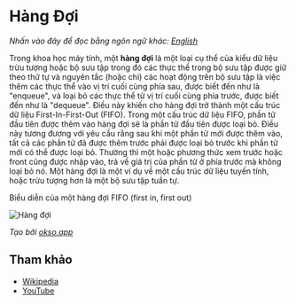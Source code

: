 # Hàng Đợi

_Nhấn vào đây để đọc bằng ngôn ngữ khác:_
[_English_](README.en-EN.md)

Trong khoa học máy tính, một **hàng đợi** là một loại cụ thể của kiểu dữ liệu trừu tượng hoặc bộ sưu tập trong đó các thực thể trong bộ sưu tập được giữ theo thứ tự và nguyên tắc (hoặc chỉ) các hoạt động trên bộ sưu tập là việc thêm các thực thể vào vị trí cuối cùng phía sau, được biết đến như là "enqueue", và loại bỏ các thực thể từ vị trí cuối cùng phía trước, được biết đến như là "dequeue". Điều này khiến cho hàng đợi trở thành một cấu trúc dữ liệu First-In-First-Out (FIFO). Trong một cấu trúc dữ liệu FIFO, phần tử đầu tiên được thêm vào hàng đợi sẽ là phần tử đầu tiên được loại bỏ. Điều này tương đương với yêu cầu rằng sau khi một phần tử mới được thêm vào, tất cả các phần tử đã được thêm trước phải được loại bỏ trước khi phần tử mới có thể được loại bỏ. Thường thì một hoặc phương thức xem trước hoặc front cũng được nhập vào, trả về giá trị của phần tử ở phía trước mà không loại bỏ nó. Một hàng đợi là một ví dụ về một cấu trúc dữ liệu tuyến tính, hoặc trừu tượng hơn là một bộ sưu tập tuần tự.

Biểu diễn của một hàng đợi FIFO (first in, first out)

![Hàng đợi](./images/queue.jpeg)

_Tạo bởi [okso.app](https://okso.app)_

## Tham khảo

- [Wikipedia](<https://en.wikipedia.org/wiki/Queue_(abstract_data_type)>)
- [YouTube](https://www.youtube.com/watch?v=wjI1WNcIntg&list=PLLXdhg_r2hKA7DPDsunoDZ-Z769jWn4R8&index=3&)
